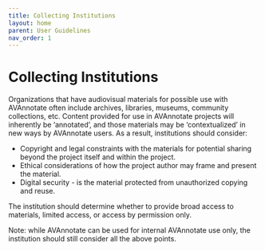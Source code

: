```yaml
---
title: Collecting Institutions
layout: home
parent: User Guidelines
nav_order: 1
---
```

# Collecting Institutions 
Organizations that have audiovisual materials for possible use with AVAnnotate often include archives, libraries, museums, community collections, etc. Content provided for use in AVAnnotate projects will inherently be ‘annotated’, and those materials may be ‘contextualized’ in new ways by AVAnnotate users. As a result, institutions should consider:

- Copyright and legal constraints with the materials for potential sharing beyond the project itself and within the project. 
- Ethical considerations of how the project author may frame and present the material.
- Digital security - is the material protected from unauthorized copying and reuse.

The institution should determine whether to provide broad access to materials, limited access, or access by permission only.  

Note: while AVAnnotate can be used for internal AVAnnotate use only, the institution should still consider all the above points.  
